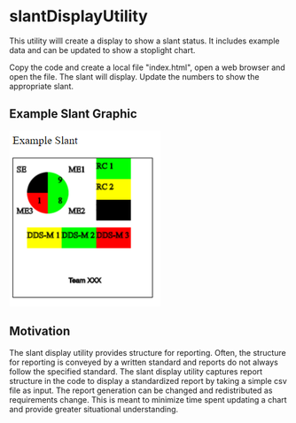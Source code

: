 # slantDisplayUtility

This utility willl create a display to show a slant status. It includes example data and can be updated to show a stoplight chart.

Copy the code and create a local file "index.html", open a web browser and open the file. The slant will display. Update the numbers to show the appropriate slant.

## Example Slant Graphic

![Slant Graphic](slant1.png)

## Motivation

The slant display utility provides structure for reporting. Often, the structure for reporting is conveyed by a written standard and reports do not always follow the specified standard. The slant display utility captures report structure in the code to display a standardized report by taking a simple csv file as input. The report generation can be changed and redistributed as requirements change. This is meant to minimize time spent updating a chart and provide greater situational understanding.

